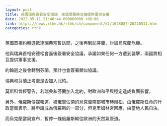 ```yaml
---
layout: post
title: 英國瑞典簽署安全協議　承諾受襲將互相提供軍事支援
date: 2022-05-11 21:40:44.000000000 +08:00
link: https://news.rthk.hk/rthk/ch/component/k2/1648087-20220511.htm
categories: rthk
---
```


英國首相約翰遜抵達瑞典短暫訪問，之後再到訪芬蘭，討論烏克蘭危機。

他與瑞典首相安德松會面後簽署安全協議，承諾如果任何一方遭到襲擊，兩國將相互提供軍事支援。

約翰遜之後會轉到芬蘭，預計也會簽署類似協議。

瑞典和芬蘭正考慮是否加入北約。

莫斯科曾經警告，若瑞典和芬蘭加入北約，對歐洲和平與穩定造成負面影響。

另外，俄羅斯傳媒報道，被俄軍佔領的烏克蘭南部城市赫爾松，由俄羅斯任命的行政當局表示，將申請成為俄羅斯的一部分，但克里姆林宮回應，由當地人民自決。

而烏克蘭當局宣布，暫停一條俄羅斯輸往歐洲的天然氣管道。
